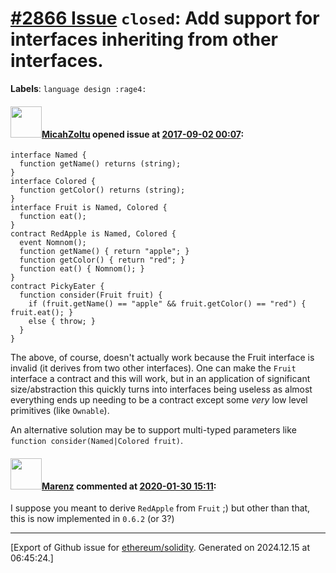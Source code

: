 # [\#2866 Issue](https://github.com/ethereum/solidity/issues/2866) `closed`: Add support for interfaces inheriting from other interfaces.
**Labels**: `language design :rage4:`


#### <img src="https://avatars.githubusercontent.com/u/886059?u=f80950ad1ba7341d064a5ccdf8eb5506c2ca96e8&v=4" width="50">[MicahZoltu](https://github.com/MicahZoltu) opened issue at [2017-09-02 00:07](https://github.com/ethereum/solidity/issues/2866):

```
interface Named {
  function getName() returns (string);
}
interface Colored {
  function getColor() returns (string);
}
interface Fruit is Named, Colored {
  function eat();
}
contract RedApple is Named, Colored {
  event Nomnom();
  function getName() { return "apple"; }
  function getColor() { return "red"; }
  function eat() { Nomnom(); }
}
contract PickyEater {
  function consider(Fruit fruit) {
    if (fruit.getName() == "apple" && fruit.getColor() == "red") { fruit.eat(); }
    else { throw; }
  }
}
```

The above, of course, doesn't actually work because the Fruit interface is invalid (it derives from two other interfaces).  One can make the `Fruit` interface a contract and this will work, but in an application of significant size/abstraction this quickly turns into interfaces being useless as almost everything ends up needing to be a contract except some _very_ low level primitives (like `Ownable`).

An alternative solution may be to support multi-typed parameters like `function consider(Named|Colored fruit)`.

#### <img src="https://avatars.githubusercontent.com/u/424752?u=2d50de05ec528b9b84f8b905a56e90669b0f8927&v=4" width="50">[Marenz](https://github.com/Marenz) commented at [2020-01-30 15:11](https://github.com/ethereum/solidity/issues/2866#issuecomment-580299386):

I suppose you meant to derive `RedApple` from `Fruit` ;) but other than that, this is now implemented in `0.6.2` (or 3?)


-------------------------------------------------------------------------------



[Export of Github issue for [ethereum/solidity](https://github.com/ethereum/solidity). Generated on 2024.12.15 at 06:45:24.]
